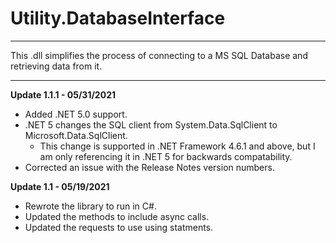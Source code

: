 # Utility.DatabaseInterface
***
This .dll simplifies the process of connecting to a MS SQL Database and retrieving data from it.

***

**Update 1.1.1 - 05/31/2021**
* Added .NET 5.0 support.
* .NET 5 changes the SQL client from System.Data.SqlClient to Microsoft.Data.SqlClient.
  * This change is supported in .NET Framework 4.6.1 and above, but I am only referencing it in .NET 5 for backwards compatability.
* Corrected an issue with the Release Notes version numbers.

**Update 1.1 - 05/19/2021**
* Rewrote the library to run in C#.
* Updated the methods to include async calls.
* Updated the requests to use using statments.